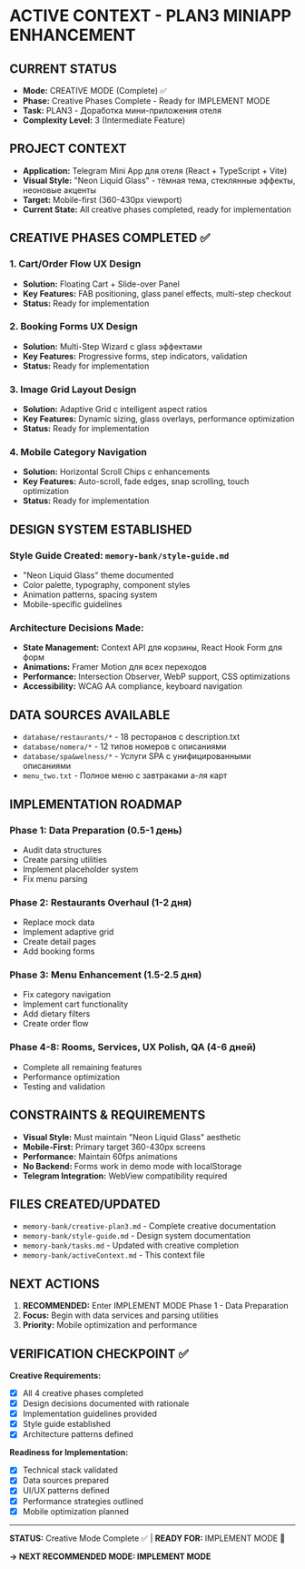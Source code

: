 # ACTIVE CONTEXT - PLAN3 MINIAPP ENHANCEMENT

## CURRENT STATUS
- **Mode:** CREATIVE MODE (Complete) ✅
- **Phase:** Creative Phases Complete - Ready for IMPLEMENT MODE
- **Task:** PLAN3 - Доработка мини-приложения отеля
- **Complexity Level:** 3 (Intermediate Feature)

## PROJECT CONTEXT
- **Application:** Telegram Mini App для отеля (React + TypeScript + Vite)
- **Visual Style:** "Neon Liquid Glass" - тёмная тема, стеклянные эффекты, неоновые акценты
- **Target:** Mobile-first (360-430px viewport)
- **Current State:** All creative phases completed, ready for implementation

## CREATIVE PHASES COMPLETED ✅

### 1. Cart/Order Flow UX Design
- **Solution:** Floating Cart + Slide-over Panel
- **Key Features:** FAB positioning, glass panel effects, multi-step checkout
- **Status:** Ready for implementation

### 2. Booking Forms UX Design  
- **Solution:** Multi-Step Wizard с glass эффектами
- **Key Features:** Progressive forms, step indicators, validation
- **Status:** Ready for implementation

### 3. Image Grid Layout Design
- **Solution:** Adaptive Grid с intelligent aspect ratios
- **Key Features:** Dynamic sizing, glass overlays, performance optimization
- **Status:** Ready for implementation

### 4. Mobile Category Navigation
- **Solution:** Horizontal Scroll Chips с enhancements
- **Key Features:** Auto-scroll, fade edges, snap scrolling, touch optimization
- **Status:** Ready for implementation

## DESIGN SYSTEM ESTABLISHED

### Style Guide Created: `memory-bank/style-guide.md`
- "Neon Liquid Glass" theme documented
- Color palette, typography, component styles
- Animation patterns, spacing system
- Mobile-specific guidelines

### Architecture Decisions Made:
- **State Management:** Context API для корзины, React Hook Form для форм
- **Animations:** Framer Motion для всех переходов
- **Performance:** Intersection Observer, WebP support, CSS optimizations
- **Accessibility:** WCAG AA compliance, keyboard navigation

## DATA SOURCES AVAILABLE
- `database/restaurants/*` - 18 ресторанов с description.txt
- `database/nomera/*` - 12 типов номеров с описаниями
- `database/spa&welness/*` - Услуги SPA с унифицированными описаниями
- `menu_two.txt` - Полное меню с завтраками а-ля карт

## IMPLEMENTATION ROADMAP

### Phase 1: Data Preparation (0.5-1 день)
- Audit data structures
- Create parsing utilities  
- Implement placeholder system
- Fix menu parsing

### Phase 2: Restaurants Overhaul (1-2 дня)
- Replace mock data
- Implement adaptive grid
- Create detail pages
- Add booking forms

### Phase 3: Menu Enhancement (1.5-2.5 дня)
- Fix category navigation
- Implement cart functionality
- Add dietary filters
- Create order flow

### Phase 4-8: Rooms, Services, UX Polish, QA (4-6 дней)
- Complete all remaining features
- Performance optimization
- Testing and validation

## CONSTRAINTS & REQUIREMENTS
- **Visual Style:** Must maintain "Neon Liquid Glass" aesthetic
- **Mobile-First:** Primary target 360-430px screens
- **Performance:** Maintain 60fps animations
- **No Backend:** Forms work in demo mode with localStorage
- **Telegram Integration:** WebView compatibility required

## FILES CREATED/UPDATED
- `memory-bank/creative-plan3.md` - Complete creative documentation
- `memory-bank/style-guide.md` - Design system documentation
- `memory-bank/tasks.md` - Updated with creative completion
- `memory-bank/activeContext.md` - This context file

## NEXT ACTIONS
1. **RECOMMENDED:** Enter IMPLEMENT MODE Phase 1 - Data Preparation
2. **Focus:** Begin with data services and parsing utilities
3. **Priority:** Mobile optimization and performance

## VERIFICATION CHECKPOINT ✅

**Creative Requirements:**
- [x] All 4 creative phases completed
- [x] Design decisions documented with rationale
- [x] Implementation guidelines provided
- [x] Style guide established
- [x] Architecture patterns defined

**Readiness for Implementation:**
- [x] Technical stack validated
- [x] Data sources prepared
- [x] UI/UX patterns defined
- [x] Performance strategies outlined
- [x] Mobile optimization planned

---

**STATUS:** Creative Mode Complete ✅ | **READY FOR:** IMPLEMENT MODE 🔧

**→ NEXT RECOMMENDED MODE: IMPLEMENT MODE**
